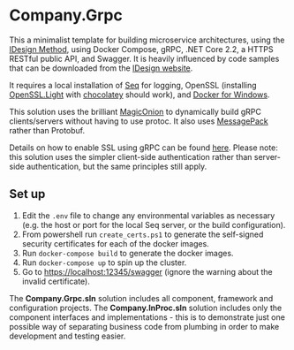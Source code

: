 # Company.Grpc

This a minimalist template for building microservice architectures, using the [IDesign Method](http://www.idesign.net/), using Docker Compose, gRPC, .NET Core 2.2, a HTTPS RESTful public API, and Swagger. It is heavily influenced by code samples that can be downloaded from the [IDesign website](http://www.idesign.net/Downloads).

It requires a local installation of [Seq](https://getseq.net/) for logging, OpenSSL (installing [OpenSSL.Light](https://chocolatey.org/packages/OpenSSL.Light) with [chocolatey](https://chocolatey.org/) should work), and [Docker for Windows](https://www.docker.com/docker-windows).

This solution uses the brilliant [MagicOnion](https://github.com/Cysharp/MagicOnion) to dynamically build gRPC clients/servers without having to use protoc. It also uses [MessagePack](https://github.com/neuecc/MessagePack-CSharp) rather than Protobuf.

Details on how to enable SSL using gRPC can be found [here](https://stackoverflow.com/questions/37714558/how-to-enable-server-side-ssl-for-grpc). Please note: this solution uses the simpler client-side authentication rather than server-side authentication, but the same principles still apply.

## Set up

1. Edit the `.env` file to change any environmental variables as necessary (e.g. the host or port for the local Seq server, or the build configuration).
1. From powershell run `create_certs.ps1` to generate the self-signed security certificates for each of the docker images.
1. Run `docker-compose build` to generate the docker images.
1. Run `docker-compose up` to spin up the cluster.
1. Go to [https://localhost:12345/swagger](https://localhost:12345/swagger) (ignore the warning about the invalid certificate).

The **Company.Grpc.sln** solution includes all component, framework and configuration projects. The **Company.InProc.sln** solution includes only the component interfaces and implementations - this is to demonstrate just one possible way of separating business code from plumbing in order to make development and testing easier.
